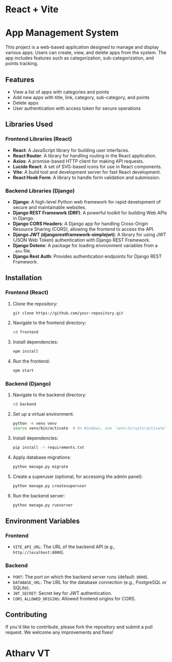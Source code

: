# React + Vite

# App Management System

This project is a web-based application designed to manage and display various apps. Users can create, view, and delete apps from the system. The app includes features such as categorization, sub-categorization, and points tracking.

## Features

- View a list of apps with categories and points
- Add new apps with title, link, category, sub-category, and points
- Delete apps
- User authentication with access token for secure operations

## Libraries Used

### Frontend Libraries (React)

- **React**: A JavaScript library for building user interfaces.
- **React Router**: A library for handling routing in the React application.
- **Axios**: A promise-based HTTP client for making API requests.
- **Lucide React**: A set of SVG-based icons for use in React components.
- **Vite**: A build tool and development server for fast React development.
- **React Hook Form**: A library to handle form validation and submission.

### Backend Libraries (Django)

- **Django**: A high-level Python web framework for rapid development of secure and maintainable websites.
- **Django REST Framework (DRF)**: A powerful toolkit for building Web APIs in Django.
- **Django CORS Headers**: A Django app for handling Cross-Origin Resource Sharing (CORS), allowing the frontend to access the API.
- **Django JWT (djangorestframework-simplejwt)**: A library for using JWT (JSON Web Token) authentication with Django REST Framework.
- **Django Dotenv**: A package for loading environment variables from a `.env` file.
- **Django Rest Auth**: Provides authentication endpoints for Django REST Framework.

## Installation

### Frontend (React)

1. Clone the repository:
    ```bash
    git clone https://github.com/your-repository.git
    ```

2. Navigate to the frontend directory:
    ```bash
    cd frontend
    ```

3. Install dependencies:
    ```bash
    npm install
    ```

4. Run the frontend:
    ```bash
    npm start
    ```

### Backend (Django)

1. Navigate to the backend directory:
    ```bash
    cd backend
    ```

2. Set up a virtual environment:
    ```bash
    python -m venv venv
    source venv/bin/activate  # On Windows, use `venv\Scripts\activate`
    ```

3. Install dependencies:
    ```bash
    pip install -r requirements.txt
    ```

4. Apply database migrations:
    ```bash
    python manage.py migrate
    ```

5. Create a superuser (optional, for accessing the admin panel):
    ```bash
    python manage.py createsuperuser
    ```

6. Run the backend server:
    ```bash
    python manage.py runserver
    ```

## Environment Variables

### Frontend

- `VITE_API_URL`: The URL of the backend API (e.g., `http://localhost:8000`).

### Backend

- `PORT`: The port on which the backend server runs (default: `8000`).
- `DATABASE_URL`: The URL for the database connection (e.g., PostgreSQL or SQLite).
- `JWT_SECRET`: Secret key for JWT authentication.
- `CORS_ALLOWED_ORIGINS`: Allowed frontend origins for CORS.

## Contributing

If you'd like to contribute, please fork the repository and submit a pull request. We welcome any improvements and fixes!


# Atharv VT